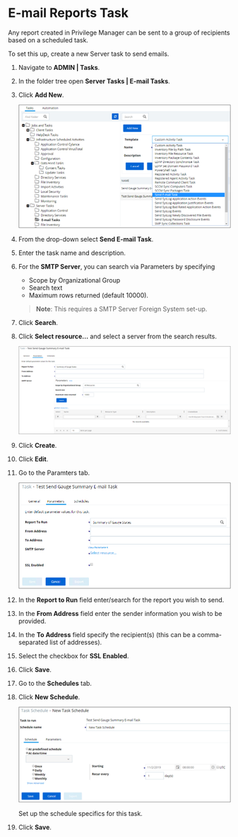 [title]: # (E-mail Reports)
[tags]: # (scheduled tasks)
[priority]: # (2)
# E-mail Reports Task

Any report created in Privilege Manager can be sent to a group of recipients based on a scheduled task.

To set this up, create a new Server task to send emails.

1. Navigate to __ADMIN | Tasks__.
1. In the folder tree open __Server Tasks | E-mail Tasks__.
1. Click __Add New__.

   ![New Send E-mail task](images/send/email-1.png)
1. From the drop-down select __Send E-mail Task__.
1. Enter the task name and description.
1. For the __SMTP Server__, you can search via Parameters by specifying

   * Scope by Organizational Group
   * Search text
   * Maximum rows returned (default 10000).

    >**Note**: This requires a SMTP Server Foreign System set-up.
1. Click __Search__.
1. Click __Select resource...__ and select a server from the search results.

   ![SMTP Server selection](images/send/email-3.png)
1. Click __Create__.
1. Click __Edit__.
1. Go to the Paramters tab.

   ![Parameters tab](images/send/email-2.png)
1. In the __Report to Run__ field enter/search for the report you wish to send.
1. In the __From Address__ field enter the sender information you wish to be provided.
1. In the __To Address__ field specify the recipient(s) (this can be a comma-separated list of addresses).
1. Select the checkbox for __SSL Enabled__.
1. Click __Save__.
1. Go to the __Schedules__ tab.
1. Click __New Schedule__.

   ![Schedule set-up](images/send/email-4.png)

   Set up the schedule specifics for this task.
1. Click __Save__.

